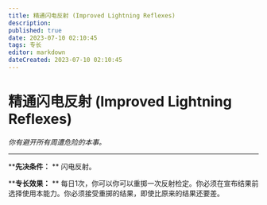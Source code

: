 ```yaml
---
title: 精通闪电反射 (Improved Lightning Reflexes)
description: 
published: true
date: 2023-07-10 02:10:45
tags: 专长
editor: markdown
dateCreated: 2023-07-10 02:10:45
---
```


# 精通闪电反射 (Improved Lightning Reflexes)

_你有避开所有周遭危险的本事。_

* * *

****先决条件：** ** 闪电反射。

****专长效果：** ** 每日1次，你可以你可以重掷一次反射检定。你必须在宣布结果前选择使用本能力。你必须接受重掷的结果，即使比原来的结果还要差。


